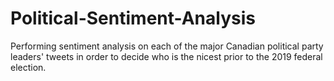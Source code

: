 # Political-Sentiment-Analysis
Performing sentiment analysis on each of the major Canadian political party leaders' tweets in order to decide who is the nicest prior to the 2019 federal election.
